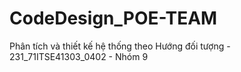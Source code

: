 # CodeDesign_POE-TEAM
Phân tích và thiết kế hệ thống theo Hướng đối tượng - 231_71ITSE41303_0402 - Nhóm 9
